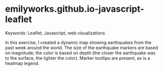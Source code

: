 # emilyworks.github.io-javascript-leaflet

Keywords: Leaflet, Javascript, web visualizations

In this exercise, I created a dynamic map showing earthquakes from the past week around the world. The size of the earthquake markers are based on magnitude; the color is based on depth (the closer the earthquake was to the surface, the lighter the color). Marker tooltips are present, as is a heatmap legend.
